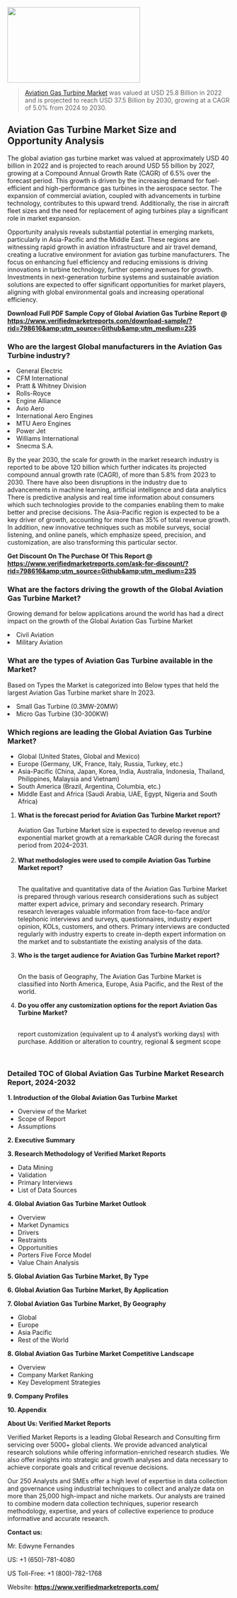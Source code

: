 <img src="https://ffe5etoiles.com/wp-content/uploads/2024/12/MST1-300x171.png" alt="" width="300" height="171" class="alignnone size-medium wp-image-20088" /><blockquote><p><p><a href="https://www.verifiedmarketreports.com/download-sample/?rid=798616&utm_source=Github&utm_medium=235" target="_blank">Aviation Gas Turbine Market</a> was valued at USD 25.8 Billion in 2022 and is projected to reach USD 37.5 Billion by 2030, growing at a CAGR of 5.0% from 2024 to 2030.</p></blockquote><p><h2>Aviation Gas Turbine Market Size and Opportunity Analysis</h2><p>The global aviation gas turbine market was valued at approximately USD 40 billion in 2022 and is projected to reach around USD 55 billion by 2027, growing at a Compound Annual Growth Rate (CAGR) of 6.5% over the forecast period. This growth is driven by the increasing demand for fuel-efficient and high-performance gas turbines in the aerospace sector. The expansion of commercial aviation, coupled with advancements in turbine technology, contributes to this upward trend. Additionally, the rise in aircraft fleet sizes and the need for replacement of aging turbines play a significant role in market expansion.</p><p>Opportunity analysis reveals substantial potential in emerging markets, particularly in Asia-Pacific and the Middle East. These regions are witnessing rapid growth in aviation infrastructure and air travel demand, creating a lucrative environment for aviation gas turbine manufacturers. The focus on enhancing fuel efficiency and reducing emissions is driving innovations in turbine technology, further opening avenues for growth. Investments in next-generation turbine systems and sustainable aviation solutions are expected to offer significant opportunities for market players, aligning with global environmental goals and increasing operational efficiency.</p></p><p class=""><strong>Download Full PDF Sample Copy of Global Aviation Gas Turbine Report @ <a href="https://www.verifiedmarketreports.com/download-sample/?rid=798616&amp;utm_source=Github&amp;utm_medium=235" target="_blank">https://www.verifiedmarketreports.com/download-sample/?rid=798616&amp;utm_source=Github&amp;utm_medium=235</a></strong></p><h3 id="" class="">Who are the largest Global manufacturers in the Aviation Gas Turbine industry?</h3><p><li>General Electric</li><li> CFM International</li><li> Pratt & Whitney Division</li><li> Rolls-Royce</li><li> Engine Alliance</li><li> Avio Aero</li><li> International Aero Engines</li><li> MTU Aero Engines</li><li> Power Jet</li><li> Williams International</li><li> Snecma S.A.</li></p><div class=""><div class="" dir="" data-message-author-role="" data-message-id="" data-message-model-slug=""><div class=""><div class=""><div class=""><div class="" dir="" data-message-author-role="" data-message-id="" data-message-model-slug=""><div class=""><div class=""><p>By the year 2030, the scale for growth in the market research industry is reported to be above 120 billion which further indicates its projected compound annual growth rate (CAGR), of more than 5.8% from 2023 to 2030. There have also been disruptions in the industry due to advancements in machine learning, artificial intelligence and data analytics There is predictive analysis and real time information about consumers which such technologies provide to the companies enabling them to make better and precise decisions. The Asia-Pacific region is expected to be a key driver of growth, accounting for more than 35% of total revenue growth. In addition, new innovative techniques such as mobile surveys, social listening, and online panels, which emphasize speed, precision, and customization, are also transforming this particular sector.</p><p><strong>Get Discount On The Purchase Of This Report @&nbsp; <a href="https://www.verifiedmarketreports.com/ask-for-discount/?rid=798616&amp;utm_source=Github&amp;utm_medium=235" target="_blank">https://www.verifiedmarketreports.com/ask-for-discount/?rid=798616&amp;utm_source=Github&amp;utm_medium=235</a></strong></p></div></div></div></div></div></div></div></div><h3 id="" class="">What are the factors driving the growth of the Global Aviation Gas Turbine Market?</h3><p id="" class="">Growing demand for below applications around the world has had a direct impact on the growth of the Global Aviation Gas Turbine Market</p><p id="" class=""><li>Civil Aviation</li><li> Military Aviation</li></p><h3 id="" class="">What are the types of Aviation Gas Turbine available in the Market?</h3><p id="" class="">Based on Types the Market is categorized into Below types that held the largest Aviation Gas Turbine market share In 2023.</p><p id="" class=""><li>Small Gas Turbine (0.3MW-20MW)</li><li> Micro Gas Turbine (30-300KW)</li></p><h3 id="" class="">Which regions are leading the Global Aviation Gas Turbine Market?</h3><ul><li>Global (United States, Global and Mexico)</li><li>Europe (Germany, UK, France, Italy, Russia, Turkey, etc.)</li><li>Asia-Pacific (China, Japan, Korea, India, Australia, Indonesia, Thailand, Philippines, Malaysia and Vietnam)</li><li>South America (Brazil, Argentina, Columbia, etc.)</li><li>Middle East and Africa (Saudi Arabia, UAE, Egypt, Nigeria and South Africa)</li></ul><p><ol><li><strong>What is the forecast period for Aviation Gas Turbine Market report?<br /></strong><br /><span data-sheets-root="1" data-sheets-value="{&quot;1&quot;:2,&quot;2&quot;:&quot;XXXX size is expected to develop revenue and exponential market growth at a remarkable CAGR during the forecast period from 2024&ndash;2030.&quot;}" data-sheets-userformat="{&quot;2&quot;:12674,&quot;4&quot;:{&quot;1&quot;:2,&quot;2&quot;:16776960},&quot;10&quot;:2,&quot;11&quot;:0,&quot;15&quot;:&quot;Arial&quot;,&quot;16&quot;:12}">Aviation Gas Turbine Market size is expected to develop revenue and exponential market growth at a remarkable CAGR during the forecast period from 2024&ndash;2031.</span><br /><br /></li><li><strong>What methodologies were used to compile Aviation Gas Turbine Market report?<br /><br /></strong><p>The qualitative and quantitative data of the&nbsp;Aviation Gas Turbine Market is prepared through various research considerations such as subject matter expert advice, primary and secondary research. Primary research leverages valuable information from face-to-face and/or telephonic interviews and surveys, questionnaires, industry expert opinion, KOLs, customers, and others. Primary interviews are conducted regularly with industry experts to create in-depth expert information on the market and to substantiate the existing analysis of the data.&nbsp;</p></li><li><strong>Who is the target audience for Aviation Gas Turbine Market report?<br /><br /></strong><p>On the basis of Geography, The&nbsp;Aviation Gas Turbine Market is classified into North America, Europe, Asia Pacific, and the Rest of the world.</p></li><li><strong>Do you offer any customization options for the report Aviation Gas Turbine Market?<br /><br /></strong><p>report customization (equivalent up to 4 analyst&rsquo;s working days) with purchase. Addition or alteration to country, regional &amp; segment scope</p><p>&nbsp;</p></li></ol></p><h3 id="" class="">Detailed TOC of Global Aviation Gas Turbine Market Research Report, 2024-2032</h3><p id="" class=""><strong>1. Introduction of the Global Aviation Gas Turbine Market</strong></p><ul><li>Overview of the Market</li><li>Scope of Report</li><li>Assumptions</li></ul><p id="" class=""><strong>2. Executive Summary</strong></p><p id="" class=""><strong>3. Research Methodology of&nbsp;Verified Market Reports</strong></p><ul><li>Data Mining</li><li>Validation</li><li>Primary Interviews</li><li>List of Data Sources</li></ul><p id="" class=""><strong>4. Global Aviation Gas Turbine Market Outlook</strong></p><ul><li>Overview</li><li>Market Dynamics</li><li>Drivers</li><li>Restraints</li><li>Opportunities</li><li>Porters Five Force Model</li><li>Value Chain Analysis</li></ul><p id="" class=""><strong>5. Global Aviation Gas Turbine Market, By&nbsp;Type</strong></p><p id="" class=""><strong>6. Global Aviation Gas Turbine Market, By Application</strong></p><p id="" class=""><strong>7. Global Aviation Gas Turbine Market, By Geography</strong></p><ul><li>Global</li><li>Europe</li><li>Asia Pacific</li><li>Rest of the World</li></ul><p id="" class=""><strong>8. Global Aviation Gas Turbine Market Competitive Landscape</strong></p><ul><li>Overview</li><li>Company Market Ranking</li><li>Key Development Strategies</li></ul><p id="" class=""><strong>9. Company Profiles</strong></p><p id="" class=""><strong>10. Appendix</strong></p><p id="" class=""><strong>About Us: Verified Market Reports</strong></p><p id="" class="">Verified Market Reports is a leading Global Research and Consulting firm servicing over 5000+ global clients. We provide advanced analytical research solutions while offering information-enriched research studies. We also offer insights into strategic and growth analyses and data necessary to achieve corporate goals and critical revenue decisions.</p><p id="" class="">Our 250 Analysts and SMEs offer a high level of expertise in data collection and governance using industrial techniques to collect and analyze data on more than 25,000 high-impact and niche markets. Our analysts are trained to combine modern data collection techniques, superior research methodology, expertise, and years of collective experience to produce informative and accurate research.</p><p id="" class=""><strong>Contact us:</strong></p><p id="" class="">Mr. Edwyne Fernandes</p><p id="" class="">US: +1 (650)-781-4080</p><p id="" class="">US Toll-Free: +1 (800)-782-1768</p><p id="" class="">Website: <a target="" data-test-app-aware-link=""><strong>https://www.verifiedmarketreports.com/</strong></a></p>
